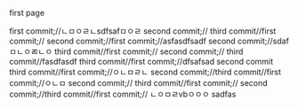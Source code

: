 first page

first commit;//ㄴㅁㅇㄹㄴsdfsafㅁㅇㄹ
second commit;//
third commit//first commit;//
second commit;//first commit;//asfasdfsadf
second commit;//sdafㅁㄴㅇㄻㄴㅇ
third commit//first commit;//
second commit;//
third commit//fasdfasdf
third commit//first commit;//dfsafsad
second commit
third commit//first commit;//ㅇㄴㅁㄹㄴ
second commit;//third commit//first commit;//ㅇㄴㅁ
second commit;//
third commit//first commit;//
second commit;//third commit//first commit;//
ㄴㅇㅁㄹvbㅇㅇㅇ
sadfas
